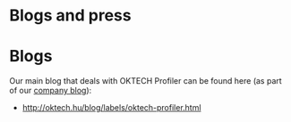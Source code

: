 # Blogs and press #

# Blogs #

Our main blog that deals with OKTECH Profiler can be found here (as part of our [company blog](http://oktech.hu/blog)):
  * http://oktech.hu/blog/labels/oktech-profiler.html